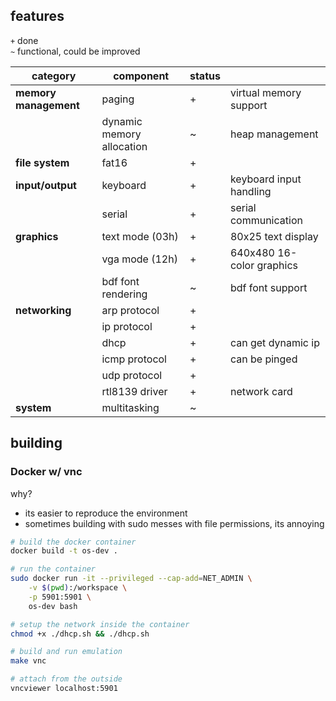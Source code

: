 ## features
`+` done <br>
`~` functional, could be improved

| category              | component                 | status |                           |
| --------------------- | ------------------------- | ------ | ------------------------- |
| **memory management** | paging                    | +      | virtual memory support    |
|                       | dynamic memory allocation | ~      | heap management           |
| **file system**       | fat16                     | +      |                           |
| **input/output**      | keyboard                  | +      | keyboard input handling   |
|                       | serial                    | +      | serial communication      |
| **graphics**          | text mode (03h)           | +      | 80x25 text display        |
|                       | vga mode (12h)            | +      | 640x480 16-color graphics |
|                       | bdf font rendering        | ~      | bdf font support          |
| **networking**        | arp protocol              | +      |                           |
|                       | ip protocol               | +      |                           |
|                       | dhcp                      | +      | can get dynamic ip        |
|                       | icmp protocol             | +      | can be pinged             |
|                       | udp protocol              | +      |                           |
|                       | rtl8139 driver            | +      | network card              |
| **system**            | multitasking              | ~      |                           |

## building
### Docker w/ vnc
why?
- its easier to reproduce the environment
- sometimes building with sudo messes with file permissions, its annoying
```bash
# build the docker container
docker build -t os-dev .

# run the container
sudo docker run -it --privileged --cap-add=NET_ADMIN \
    -v $(pwd):/workspace \
    -p 5901:5901 \
    os-dev bash

# setup the network inside the container
chmod +x ./dhcp.sh && ./dhcp.sh

# build and run emulation
make vnc
```

```bash
# attach from the outside
vncviewer localhost:5901
```
